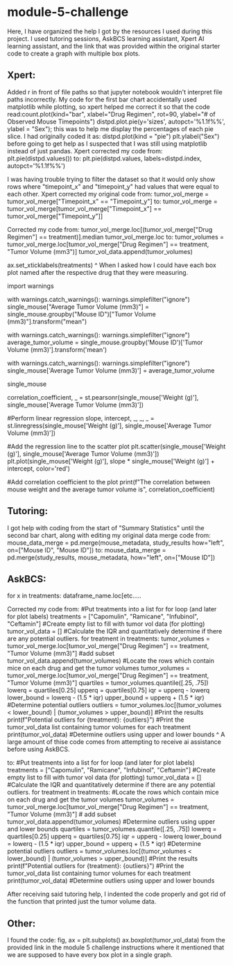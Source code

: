 # module-5-challenge

Here, I have organized the help I got by the resources I used during this project. I used tutoring sessions, AskBCS learning assistant, Xpert AI learning assistant, and the link that was provided within the original starter code to create a graph with multiple box plots.


## Xpert:
Added r in front of file paths so that jupyter notebook wouldn't interpret file paths incorrectly.
My code for the first bar chart accidentally used matplotlib while plotting, so xpert helped me correct it so that the code read:count.plot(kind="bar", xlabel="Drug Regimen", rot=90, ylabel="# of Observed Mouse Timepoints")
distpd.plot.pie(y='sizes', autopct='%1.1f%%', ylabel = "Sex"); this was to help me display the percentages of each pie slice. I had originally coded it as: distpd.plot(kind = "pie") plt.ylabel("Sex") before going to get help as I suspected that I was still using matplotlib instead of just pandas.
Xpert corrected my code from: 
plt.pie(distpd.values())
to: plt.pie(distpd.values, labels=distpd.index, autopct='%1.1f%%')

I was having trouble trying to filter the dataset so that it would only show rows where "timepoint_x" and "timepoint_y" had values that were equal to each other. Xpert corrected my original code from: tumor_vol_merge = tumor_vol_merge["Timepoint_x" == "Timepoint_y"]
to: 
tumor_vol_merge = tumor_vol_merge[tumor_vol_merge["Timepoint_x"] == tumor_vol_merge["Timepoint_y"]]

Corrected my code from:
  tumor_vol_merge.loc[(tumor_vol_merge["Drug Regimen"] == treatment)].median
    tumor_vol_merge.loc
to:
tumor_volumes = tumor_vol_merge.loc[tumor_vol_merge["Drug Regimen"] == treatment, "Tumor Volume (mm3")]
    tumor_vol_data.append(tumor_volumes)

ax.set_xticklabels(treatments)
^ When I asked how I could have each box plot named after the respective drug that they were measuring.

import warnings

with warnings.catch_warnings():
    warnings.simplefilter("ignore")
    single_mouse["Average Tumor Volume (mm3)"] = single_mouse.groupby("Mouse ID")["Tumor Volume (mm3)"].transform("mean")

with warnings.catch_warnings():
    warnings.simplefilter("ignore")
    average_tumor_volume = single_mouse.groupby('Mouse ID')['Tumor Volume (mm3)'].transform('mean')

with warnings.catch_warnings():
    warnings.simplefilter("ignore")
    single_mouse['Average Tumor Volume (mm3)'] = average_tumor_volume

single_mouse

correlation_coefficient, _ = st.pearsonr(single_mouse['Weight (g)'], single_mouse['Average Tumor Volume (mm3)'])

#Perform linear regression
slope, intercept, _, _, _ = st.linregress(single_mouse['Weight (g)'], single_mouse['Average Tumor Volume (mm3)'])

#Add the regression line to the scatter plot
plt.scatter(single_mouse['Weight (g)'], single_mouse['Average Tumor Volume (mm3)'])
plt.plot(single_mouse['Weight (g)'], slope * single_mouse['Weight (g)'] + intercept, color='red')

#Add correlation coefficient to the plot
print(f"The correlation between mouse weight and the average tumor volume is", correlation_coefficient)

## Tutoring:
I got help with coding from the start of "Summary Statistics" until the second bar chart, along with editing my original data merge code from:
mouse_data_merge = pd.merge(mouse_metadata, study_results how="left", on=["Mouse ID", "Mouse ID"]) 
to: 
mouse_data_merge = pd.merge(study_results, mouse_metadata, how="left", on=["Mouse ID"])

## AskBCS:
for x in treatments:
     dataframe_name.loc[etc.....

Corrected my code from: 
#Put treatments into a list for for loop (and later for plot labels)
treatments = ["Capomulin", "Ramicane", "Infubinol", "Ceftamin"]
#Create empty list to fill with tumor vol data (for plotting)
tumor_vol_data = []
#Calculate the IQR and quantitatively determine if there are any potential outliers.
for treatment in treatments:
    tumor_volumes = tumor_vol_merge.loc[tumor_vol_merge["Drug Regimen"] == treatment, "Tumor Volume (mm3)"]
    #add subset
    tumor_vol_data.append(tumor_volumes)
    #Locate the rows which contain mice on each drug and get the tumor volumes
tumor_volumes = tumor_vol_merge.loc[tumor_vol_merge["Drug Regimen"] == treatment, "Tumor Volume (mm3)"]
quartiles = tumor_volumes.quantile([.25, .75])
lowerq = quartiles[0.25]
upperq = quartiles[0.75]
iqr = upperq - lowerq
lower_bound = lowerq - (1.5 * iqr)
upper_bound = upperq + (1.5 * iqr)
    #Determine potential outliers
outliers = tumor_volumes.loc[(tumor_volumes < lower_bound) | (tumor_volumes > upper_bound)]
    #Print the results
print(f"Potential outliers for {treatment}: {outliers}")
#Print the tumor_vol_data list containing tumor volumes for each treatment
print(tumor_vol_data)
    #Determine outliers using upper and lower bounds
^ A large amount of thise code comes from attempting to receive ai assistance before using AskBCS.

to:
#Put treatments into a list for for loop (and later for plot labels)
treatments = ["Capomulin", "Ramicane", "Infubinol", "Ceftamin"]
#Create empty list to fill with tumor vol data (for plotting)
tumor_vol_data = []
#Calculate the IQR and quantitatively determine if there are any potential outliers.
for treatment in treatments:
#Locate the rows which contain mice on each drug and get the tumor volumes
tumor_volumes = tumor_vol_merge.loc[tumor_vol_merge["Drug Regimen"] == treatment, "Tumor Volume (mm3)"]
    # add subset
    tumor_vol_data.append(tumor_volumes)
#Determine outliers using upper and lower bounds
quartiles = tumor_volumes.quantile([.25, .75])
lowerq = quartiles[0.25]
upperq = quartiles[0.75]
iqr = upperq - lowerq
lower_bound = lowerq - (1.5 * iqr)
upper_bound = upperq + (1.5 * iqr)
    #Determine potential outliers
outliers = tumor_volumes.loc[(tumor_volumes < lower_bound) | (tumor_volumes > upper_bound)]
    #Print the results
print(f"Potential outliers for {treatment}: {outliers}")
#Print the tumor_vol_data list containing tumor volumes for each treatment
print(tumor_vol_data)
    #Determine outliers using upper and lower bounds

After receiving said tutoring help, I indented the code properly and got rid of the function that printed just the tumor volume data.

## Other:
I found the code: 
fig, ax = plt.subplots()
ax.boxplot(tumor_vol_data)
from the provided link in the module 5 challenge instructions where it mentioned that we are supposed to have every box plot in a single graph.
